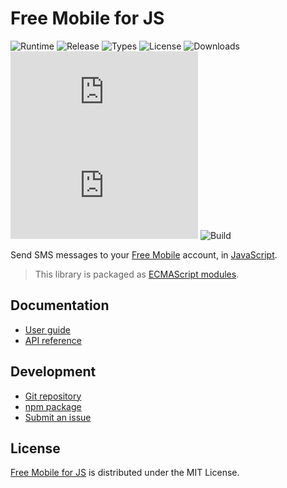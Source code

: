 # Free Mobile for JS
![Runtime](https://badgen.net/npm/node/@cedx/free-mobile) ![Release](https://badgen.net/npm/v/@cedx/free-mobile) ![Types](https://badgen.net/npm/types/@cedx/free-mobile) ![License](https://badgen.net/npm/license/@cedx/free-mobile) ![Downloads](https://badgen.net/npm/dt/@cedx/free-mobile) ![Dependencies](https://badgen.net/david/dep/cedx/free-mobile.js) ![Coverage](https://badgen.net/coveralls/c/github/cedx/free-mobile.js) ![Build](https://badgen.net/github/checks/cedx/free-mobile.js/main)

Send SMS messages to your [Free Mobile](https://mobile.free.fr) account,
in [JavaScript](https://developer.mozilla.org/en-US/docs/Web/JavaScript).

> This library is packaged as [ECMAScript modules](https://nodejs.org/api/esm.html).

## Documentation
- [User guide](https://docs.belin.io/free-mobile.js)
- [API reference](https://api.belin.io/free-mobile.js)

## Development
- [Git repository](https://git.belin.io/cedx/free-mobile.js)
- [npm package](https://www.npmjs.com/package/@cedx/free-mobile)
- [Submit an issue](https://git.belin.io/cedx/free-mobile.js/issues)

## License
[Free Mobile for JS](https://docs.belin.io/free-mobile.js) is distributed under the MIT License.
